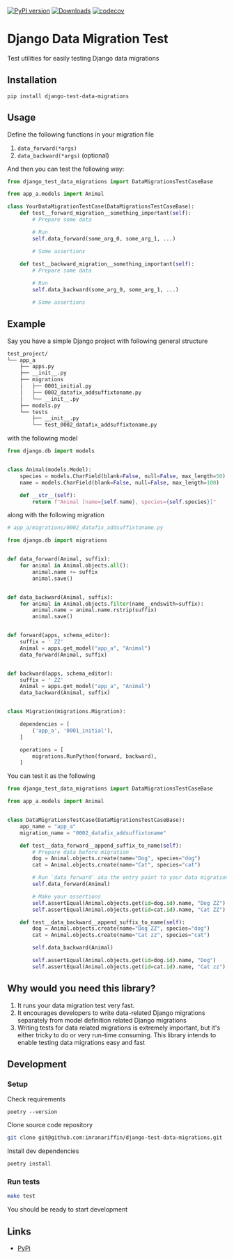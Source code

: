 [![PyPI version](https://badge.fury.io/py/django-test-data-migrations.svg)](https://badge.fury.io/py/django-test-data-migrations) [![Downloads](https://pepy.tech/badge/django-test-data-migrations/week)](https://pepy.tech/project/django-test-data-migrations) [![codecov](https://codecov.io/gh/imranariffin/django-test-data-migrations/branch/main/graph/badge.svg?token=ipUDI8A4ol)](https://codecov.io/gh/imranariffin/django-test-data-migrations)

# Django Data Migration Test

Test utilities for easily testing Django data migrations

## Installation

```
pip install django-test-data-migrations
```

## Usage

Define the following functions in your migration file
1. `data_forward(*args)`
2. `data_backward(*args)` (optional)

And then you can test the following way:

```python
from django_test_data_migrations import DataMigrationsTestCaseBase  

from app_a.models import Animal

class YourDataMigrationTestCase(DataMigrationsTestCaseBase):
    def test__forward_migration__something_important(self):
        # Prepare some data

        # Run
        self.data_forward(some_arg_0, some_arg_1, ...)

        # Some assertions
    
    def test__backward_migration__something_important(self):
        # Prepare some data

        # Run
        self.data_backward(some_arg_0, some_arg_1, ...)

        # Some assertions
```

## Example
Say you have a simple Django project with following general structure
```bash
test_project/
└── app_a
    ├── apps.py
    ├── __init__.py
    ├── migrations
    │   ├── 0001_initial.py
    │   ├── 0002_datafix_addsuffixtoname.py
    │   └── __init__.py
    ├── models.py
    └── tests
        ├── __init__.py
        └── test_0002_datafix_addsuffixtoname.py
```
with the following model
```python
from django.db import models


class Animal(models.Model):
    species = models.CharField(blank=False, null=False, max_length=50)
    name = models.CharField(blank=False, null=False, max_length=100)

    def __str__(self):
        return f"Animal [name={self.name}, species={self.species}]"
```
along with the following migration
```python
# app_a/migrations/0002_datafix_addsuffixtoname.py

from django.db import migrations


def data_forward(Animal, suffix):
    for animal in Animal.objects.all():
        animal.name += suffix
        animal.save()


def data_backward(Animal, suffix):
    for animal in Animal.objects.filter(name__endswith=suffix):
        animal.name = animal.name.rstrip(suffix)
        animal.save()


def forward(apps, schema_editor):
    suffix = ' ZZ'
    Animal = apps.get_model("app_a", "Animal")
    data_forward(Animal, suffix)


def backward(apps, schema_editor):
    suffix = ' ZZ'
    Animal = apps.get_model("app_a", "Animal")
    data_backward(Animal, suffix)


class Migration(migrations.Migration):

    dependencies = [
        ('app_a', '0001_initial'),
    ]

    operations = [
        migrations.RunPython(forward, backward),
    ]
```
You can test it as the following
```python
from django_test_data_migrations import DataMigrationsTestCaseBase

from app_a.models import Animal


class DataMigrationsTestCase(DataMigrationsTestCaseBase):
    app_name = "app_a"
    migration_name = "0002_datafix_addsuffixtoname"

    def test__data_forward__append_suffix_to_name(self):
        # Prepare data before migration
        dog = Animal.objects.create(name="Dog", species="dog")
        cat = Animal.objects.create(name="Cat", species="cat")

        # Run `data_forward` aka the entry point to your data migration
        self.data_forward(Animal)

        # Make your assertions
        self.assertEqual(Animal.objects.get(id=dog.id).name, "Dog ZZ")
        self.assertEqual(Animal.objects.get(id=cat.id).name, "Cat ZZ")

    def test__data_backward__append_suffix_to_name(self):
        dog = Animal.objects.create(name="Dog ZZ", species="dog")
        cat = Animal.objects.create(name="Cat zz", species="cat")

        self.data_backward(Animal)

        self.assertEqual(Animal.objects.get(id=dog.id).name, "Dog")
        self.assertEqual(Animal.objects.get(id=cat.id).name, "Cat zz")
```

## Why would you need this library?

1. It runs your data migration test very fast.
2. It encourages developers to write data-related Django migrations separately from model definition related Django migrations
3. Writing tests for data related migrations is extremely important, but it's either tricky to do or very run-time consuming. This library intends to enable testing data migrations easy and fast

## Development

### Setup
Check requirements
```
poetry --version
```
Clone source code repository
```bash
git clone git@github.com:imranariffin/django-test-data-migrations.git
```
Install dev dependencies
```bash
poetry install
```

### Run tests
```bash
make test
```
You should be ready to start development

## Links

* [PyPi](https://pypi.org/project/django-test-data-migrations/)
